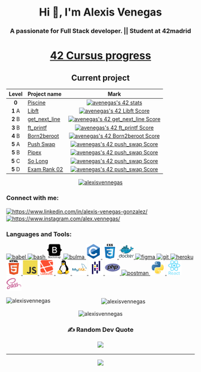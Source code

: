<h1 align="center">Hi 👋, I'm Alexis Venegas</h1>
<h3 align="center">A passionate for Full Stack developer. || Student at 42madrid </h3>


 <a href="https://www.42madrid.com/" align="center">
  <h1>42 Cursus progress</h1>
 </a>
<div align="center"
[![avenegas's 42 stats](https://badge42.vercel.app/api/v2/clfpu75wh007307lfao8al8hp/stats?cursusId=21&coalitionId=64)](https://github.com/AlexisVennegas)
</div>

<h2>Current project</h2>


| Level | Project name | Mark |
|:-----:|:-------------|:----:|
| **0**  | [Piscine](https://github.com/AlexisVennegas/42Cursus-Progress/tree/main/piscine) | [![avenegas's 42 stats](https://badge42.vercel.app/api/v2/clfpu75wh007307lfao8al8hp/stats?cursusId=9&coalitionId=piscine)](https://github.com/JaeSeoKim/badge42)
| **1** A | [Libft](https://github.com/AlexisVennegas/42Cursus-Progress/tree/main/Libft) | [![avenegas's 42 Libft Score](https://badge42.vercel.app/api/v2/clfpu75wh007307lfao8al8hp/project/3017676)](https://github.com/JaeSeoKim/badge42)
| **2** B | [get_next_line](https://github.com/AlexisVennegas/42Cursus-Progress/tree/main/Libft) | [![avenegas's 42 get_next_line Score](https://badge42.vercel.app/api/v2/clfpu75wh007307lfao8al8hp/project/3052668)](https://github.com/JaeSeoKim/badge42)
| **3** B | [ft_printf](https://github.com/AlexisVennegas/42Cursus-Progress/tree/main/Libft) | [![avenegas's 42 ft_printf Score](https://badge42.vercel.app/api/v2/clfpu75wh007307lfao8al8hp/project/3066239)](https://github.com/JaeSeoKim/badge42)
| **4** B | [Born2beroot](https://github.com/AlexisVennegas/42Cursus-Progress/tree/main/Libft) | [![avenegas's 42 Born2beroot Score](https://badge42.vercel.app/api/v2/clfpu75wh007307lfao8al8hp/project/3074359)](https://github.com/JaeSeoKim/badge42)
| **5** A | [Push Swap](https://github.com/AlexisVennegas/42Cursus-Progress/tree/main/Libft) |[![avenegas's 42 push_swap Score](https://badge42.vercel.app/api/v2/clfpu75wh007307lfao8al8hp/project/3094177)](https://github.com/JaeSeoKim/badge42)
| **5** B | [Pipex](https://github.com/AlexisVennegas/42Cursus-Progress/tree/main/Libft) |[![avenegas's 42 push_swap Score](https://badge42.vercel.app/api/v2/clfpu75wh007307lfao8al8hp/project/3094177)](https://github.com/JaeSeoKim/badge42)
| **5** C | [So Long](https://github.com/AlexisVennegas/42Cursus-Progress/tree/main/Libft) |[![avenegas's 42 push_swap Score](https://badge42.vercel.app/api/v2/clfpu75wh007307lfao8al8hp/project/3094177)](https://github.com/JaeSeoKim/badge42)
| **5** D | [Exam Rank 02](https://github.com/AlexisVennegas/42Cursus-Progress/tree/main/Libft) |[![avenegas's 42 push_swap Score](https://badge42.vercel.app/api/v2/clfpu75wh007307lfao8al8hp/project/3094177)](https://github.com/JaeSeoKim/badge42)






<p align="center">
  <a href="https://github.com/ryo-ma/github-profile-trophy" align="center">
    <img src="https://github-profile-trophy.vercel.app/?username=alexisvennegas" alt="alexisvennegas" />
  </a>
</p>

<h3 align="left">Connect with me:</h3>
<p align="left">
<a href="https://linkedin.com/in/https://www.linkedin.com/in/alexis-venegas-gonzalez/" target="blank"><img align="center" src="https://raw.githubusercontent.com/rahuldkjain/github-profile-readme-generator/master/src/images/icons/Social/linked-in-alt.svg" alt="https://www.linkedin.com/in/alexis-venegas-gonzalez/" height="30" width="40" /></a>
<a href="https://instagram.com/https://www.instagram.com/alex.vennegas/" target="blank"><img align="center" src="https://raw.githubusercontent.com/rahuldkjain/github-profile-readme-generator/master/src/images/icons/Social/instagram.svg" alt="https://www.instagram.com/alex.vennegas/" height="30" width="40" /></a>
</p>

<h3 align="left">Languages and Tools:</h3>
<p align="left"> <a href="https://babeljs.io/" target="_blank" rel="noreferrer"> <img src="https://www.vectorlogo.zone/logos/babeljs/babeljs-icon.svg" alt="babel" width="40" height="40"/> </a> <a href="https://www.gnu.org/software/bash/" target="_blank" rel="noreferrer"> <img src="https://www.vectorlogo.zone/logos/gnu_bash/gnu_bash-icon.svg" alt="bash" width="40" height="40"/> </a> <a href="https://getbootstrap.com" target="_blank" rel="noreferrer"> <img src="https://raw.githubusercontent.com/devicons/devicon/master/icons/bootstrap/bootstrap-plain-wordmark.svg" alt="bootstrap" width="40" height="40"/> </a> <a href="https://bulma.io/" target="_blank" rel="noreferrer"> <img src="https://raw.githubusercontent.com/gilbarbara/logos/804dc257b59e144eaca5bc6ffd16949752c6f789/logos/bulma.svg" alt="bulma" width="40" height="40"/> </a> <a href="https://www.cprogramming.com/" target="_blank" rel="noreferrer"> <img src="https://raw.githubusercontent.com/devicons/devicon/master/icons/c/c-original.svg" alt="c" width="40" height="40"/> </a> <a href="https://www.w3schools.com/css/" target="_blank" rel="noreferrer"> <img src="https://raw.githubusercontent.com/devicons/devicon/master/icons/css3/css3-original-wordmark.svg" alt="css3" width="40" height="40"/> </a> <a href="https://www.docker.com/" target="_blank" rel="noreferrer"> <img src="https://raw.githubusercontent.com/devicons/devicon/master/icons/docker/docker-original-wordmark.svg" alt="docker" width="40" height="40"/> </a> <a href="https://www.figma.com/" target="_blank" rel="noreferrer"> <img src="https://www.vectorlogo.zone/logos/figma/figma-icon.svg" alt="figma" width="40" height="40"/> </a> <a href="https://git-scm.com/" target="_blank" rel="noreferrer"> <img src="https://www.vectorlogo.zone/logos/git-scm/git-scm-icon.svg" alt="git" width="40" height="40"/> </a> <a href="https://heroku.com" target="_blank" rel="noreferrer"> <img src="https://www.vectorlogo.zone/logos/heroku/heroku-icon.svg" alt="heroku" width="40" height="40"/> </a> <a href="https://www.w3.org/html/" target="_blank" rel="noreferrer"> <img src="https://raw.githubusercontent.com/devicons/devicon/master/icons/html5/html5-original-wordmark.svg" alt="html5" width="40" height="40"/> </a> <a href="https://developer.mozilla.org/en-US/docs/Web/JavaScript" target="_blank" rel="noreferrer"> <img src="https://raw.githubusercontent.com/devicons/devicon/master/icons/javascript/javascript-original.svg" alt="javascript" width="40" height="40"/> </a> <a href="https://laravel.com/" target="_blank" rel="noreferrer"> <img src="https://raw.githubusercontent.com/devicons/devicon/master/icons/laravel/laravel-plain-wordmark.svg" alt="laravel" width="40" height="40"/> </a> <a href="https://www.linux.org/" target="_blank" rel="noreferrer"> <img src="https://raw.githubusercontent.com/devicons/devicon/master/icons/linux/linux-original.svg" alt="linux" width="40" height="40"/> </a> <a href="https://www.mysql.com/" target="_blank" rel="noreferrer"> <img src="https://raw.githubusercontent.com/devicons/devicon/master/icons/mysql/mysql-original-wordmark.svg" alt="mysql" width="40" height="40"/> </a> <a href="https://pandas.pydata.org/" target="_blank" rel="noreferrer"> <img src="https://raw.githubusercontent.com/devicons/devicon/2ae2a900d2f041da66e950e4d48052658d850630/icons/pandas/pandas-original.svg" alt="pandas" width="40" height="40"/> </a> <a href="https://www.php.net" target="_blank" rel="noreferrer"> <img src="https://raw.githubusercontent.com/devicons/devicon/master/icons/php/php-original.svg" alt="php" width="40" height="40"/> </a> <a href="https://postman.com" target="_blank" rel="noreferrer"> <img src="https://www.vectorlogo.zone/logos/getpostman/getpostman-icon.svg" alt="postman" width="40" height="40"/> </a> <a href="https://www.python.org" target="_blank" rel="noreferrer"> <img src="https://raw.githubusercontent.com/devicons/devicon/master/icons/python/python-original.svg" alt="python" width="40" height="40"/> </a> <a href="https://reactjs.org/" target="_blank" rel="noreferrer"> <img src="https://raw.githubusercontent.com/devicons/devicon/master/icons/react/react-original-wordmark.svg" alt="react" width="40" height="40"/> </a> <a href="https://sass-lang.com" target="_blank" rel="noreferrer"> <img src="https://raw.githubusercontent.com/devicons/devicon/master/icons/sass/sass-original.svg" alt="sass" width="40" height="40"/> </a> </p>

<p><img align="left" src="https://github-readme-stats.vercel.app/api/top-langs?username=alexisvennegas&show_icons=true&locale=en&layout=compact" alt="alexisvennegas" /></p>

<p>&nbsp;<img align="center" src="https://github-readme-stats.vercel.app/api?username=alexisvennegas&show_icons=true&locale=en" alt="alexisvennegas" /></p>

<p><img align="center" src="https://github-readme-streak-stats.herokuapp.com/?user=alexisvennegas&" alt="alexisvennegas" /></p>

### ✍️ Random Dev Quote
![](https://quotes-github-readme.vercel.app/api?type=horizontal&theme=light)

---
[![](https://visitcount.itsvg.in/api?id=AlexisVennegas&icon=0&color=0)](https://visitcount.itsvg.in)
